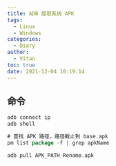 ```yaml
---
title: ADB 提取系统 APK
tags:
  - Linux
  - Windows
categories:
  - Diary
author:
  - Vitan
toc: true
date: 2021-12-04 10:19:14
---
```


<!--more-->

## 命令
```adb
adb connect ip
adb shell 

# 查找 APK 路径，路径截止到 base.apk
pm list package -f | grep apkName

adb pull APK_PATH Rename.apk
```